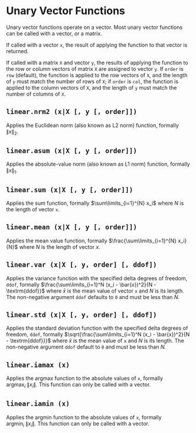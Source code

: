 # Unary Vector Functions

Unary vector functions operate on a vector. Most unary vector functions can be called with
a vector, or a matrix.

If called with a vector `x`, the result of applying the function to that vector is returned.

If called with a matrix `X` and vector `y`, the results of applying the function to the row or
column vectors of matrix `X` are assigned to vector `y`. If `order` is `row` (default), the
function is applied to the row vectors of `X`, and the length of `y` must match the number of rows
of `X`; if `order` is `col`, the function is applied to the column vectors of `X`, and the length
of `y` must match the number of columns of `X`.


## `linear.nrm2 (x|X [, y [, order]])`

Applies the Euclidean norm (also known as L2 norm) function, formally $\lVert x \rVert_2$.


## `linear.asum (x|X [, y [, order]])`

Applies the absolute-value norm (also known as L1 norm) function, formally $\lVert x \rVert_1$.


## `linear.sum (x|X [, y [, order]])`

Applies the sum function, formally $\sum\limits_{i=1}^{N} x_i$ where $N$ is the length of vector
`x`.


## `linear.mean (x|X [, y [, order]])`

Applies the mean value function, formally $\frac{\sum\limits_{i=1}^{N} x_i}{N}$ where $N$ is the
length of vector $x$.


## `linear.var (x|X [, y, order] [, ddof])`

Applies the variance function with the specified delta degrees of freedom, `ddof`, formally
$\frac{\sum\limits_{i=1}^N (x_i - \bar{x})^2}{N - \textrm{ddof}}$ where $\bar{x}$ is the mean
value of vector `x` and $N$ is its length. The non-negative argument `ddof` defaults to `0` and
must be less than $N$.


## `linear.std (x|X [, y, order] [, ddof])`

Applies the standard deviation function with the specified delta degrees of freedom, `ddof`,
formally $\sqrt{\frac{\sum\limits_{i=1}^N (x_i - \bar{x})^2}{N - \textrm{ddof}}}$ where $\bar{x}$
is the mean value of `x` and $N$ is its length. The non-negative argument `ddof` default to `0`
and must be less than $N$.


## `linear.iamax (x)`

Applies the argmax function to the absolute values of `x`, formally $\mathop{\mathrm{argmax}}_i \ 
\| x_i \|$. This function can only be called with a vector.


## `linear.iamin (x)`

Applies the argmin function to the absolute values of `x`, formally $\mathop{\mathrm{argmin}}_i \ 
\| x_i \|$. This function can only be called with a vector.
